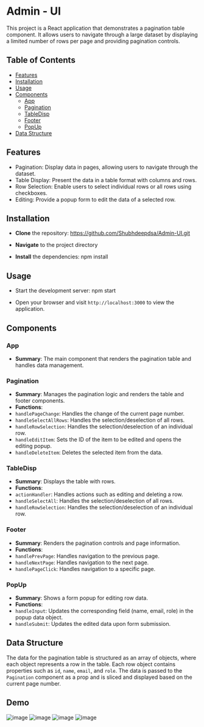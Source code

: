 # Admin - UI

This project is a React application that demonstrates a pagination table component. It allows users to navigate through a large dataset by displaying a limited number of rows per page and providing pagination controls.

## Table of Contents

- [Features](#features)
- [Installation](#installation)
- [Usage](#usage)
- [Components](#components)
  - [App](#app)
  - [Pagination](#pagination)
  - [TableDisp](#tabledisp)
  - [Footer](#footer)
  - [PopUp](#popup)
- [Data Structure](#data-structure)

## Features

- Pagination: Display data in pages, allowing users to navigate through the dataset.
- Table Display: Present the data in a table format with columns and rows.
- Row Selection: Enable users to select individual rows or all rows using checkboxes.
- Editing: Provide a popup form to edit the data of a selected row.

## Installation

- **Clone** the repository: https://github.com/Shubhdeepdsa/Admin-UI.git


- **Navigate** to the project directory


- **Install** the dependencies: npm install


## Usage

- Start the development server: npm start


- Open your browser and visit `http://localhost:3000` to view the application.

## Components

### App

- **Summary**: The main component that renders the pagination table and handles data management.

### Pagination

- **Summary**: Manages the pagination logic and renders the table and footer components.
- **Functions**:
- `handlePageChange`: Handles the change of the current page number.
- `handleSelectAllRows`: Handles the selection/deselection of all rows.
- `handleRowSelection`: Handles the selection/deselection of an individual row.
- `handleEditItem`: Sets the ID of the item to be edited and opens the editing popup.
- `handleDeleteItem`: Deletes the selected item from the data.

### TableDisp

- **Summary**: Displays the table with rows.
- **Functions**:
- `actionHandler`: Handles actions such as editing and deleting a row.
- `handleSelectAll`: Handles the selection/deselection of all rows.
- `handleRowSelection`: Handles the selection/deselection of an individual row.

### Footer

- **Summary**: Renders the pagination controls and page information.
- **Functions**:
- `handlePrevPage`: Handles navigation to the previous page.
- `handleNextPage`: Handles navigation to the next page.
- `handlePageClick`: Handles navigation to a specific page.

### PopUp

- **Summary**: Shows a form popup for editing row data.
- **Functions**:
- `handleInput`: Updates the corresponding field (name, email, role) in the popup data object.
- `handleSubmit`: Updates the edited data upon form submission.

## Data Structure

The data for the pagination table is structured as an array of objects, where each object represents a row in the table. Each row object contains properties such as `id`, `name`, `email`, and `role`. The data is passed to the `Pagination` component as a prop and is sliced and displayed based on the current page number.
## Demo
![image](https://github.com/Shubhdeepdsa/Admin-UI/assets/90149745/a3adff76-3a74-4bdb-b1aa-9dad0a7ec5a5)
![image](https://github.com/Shubhdeepdsa/Admin-UI/assets/90149745/b3e4b6d6-5a7c-44be-91a4-1753513fbf8b)
![image](https://github.com/Shubhdeepdsa/Admin-UI/assets/90149745/37bd4257-023c-47e1-97e3-7af06a482ee3)
![image](https://github.com/Shubhdeepdsa/Admin-UI/assets/90149745/b1b6e0cb-059b-47f0-8d4e-573ead6edb1c)



